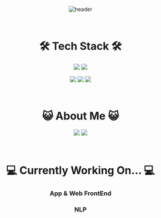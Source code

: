 <div align="center">
  
![header](https://capsule-render.vercel.app/api?type=cylinder&color=0:EEFF00,100:a82da8&text=Sean%20Kim-nl-&fontSize=50&animation=fadeIn&desc=Linguistics,%20CS&fontAlignY=45&descAlignY=75)

<br>

# 🛠 Tech Stack 🛠

<img src="https://img.shields.io/badge/React-61DAFB?style=for-the-badge&logo=React&logoColor=white"/></a>
<img src="https://img.shields.io/badge/Tailwind CSS-06B6D4?style=for-the-badge&logo=tailwindcss&logoColor=white"/></a>

<img src="https://img.shields.io/badge/Python-3776AB?style=for-the-badge&logo=Python&logoColor=white"/></a>
<img src="https://img.shields.io/badge/Java-white?style=for-the-badge&logo=java&logoColor=white"/></a>
<img src="https://img.shields.io/badge/C-A8B9CC?style=for-the-badge&logo=c&logoColor=white"/></a>


<br>

# 😺 About Me 😺
<img src="https://img.shields.io/badge/seahn1021@snu.ac.kr-EA4335?style=flat&logo=gmail&logoColor=white"/></a>
<img src="https://img.shields.io/badge/soyseansauce-E4405F?style=flat&logo=instagram&logoColor=white"/></a>


<br>

# 💻 Currently Working On... 💻
### App & Web FrontEnd
### NLP

</div>
